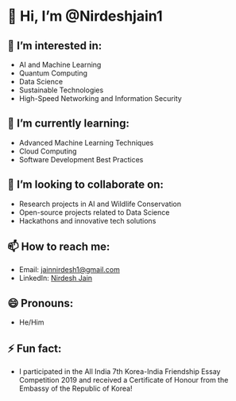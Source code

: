 # 👋 Hi, I’m @Nirdeshjain1

## 👀 I’m interested in:
- AI and Machine Learning
- Quantum Computing
- Data Science
- Sustainable Technologies
- High-Speed Networking and Information Security

## 🌱 I’m currently learning:
- Advanced Machine Learning Techniques
- Cloud Computing
- Software Development Best Practices

## 💞️ I’m looking to collaborate on:
- Research projects in AI and Wildlife Conservation
- Open-source projects related to Data Science
- Hackathons and innovative tech solutions

## 📫 How to reach me:
- Email: jainnirdesh1@gmail.com
- LinkedIn: [Nirdesh Jain](https://www.linkedin.com/in/nirdeshhjain)

## 😄 Pronouns: 
- He/Him

## ⚡ Fun fact:
- I participated in the All India 7th Korea-India Friendship Essay Competition 2019 and received a Certificate of Honour from the Embassy of the Republic of Korea!
